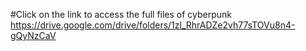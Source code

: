 #Click on the  link to access the full files of cyberpunk
https://drive.google.com/drive/folders/1zl_RhrADZe2vh77sTOVu8n4-gQyNzCaV
